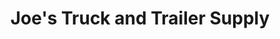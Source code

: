 ---
title: "Joe's Truck and Trailer Supply"
url: /springfield/joes-truck-and-trailer-supply/
shop: car repair
---